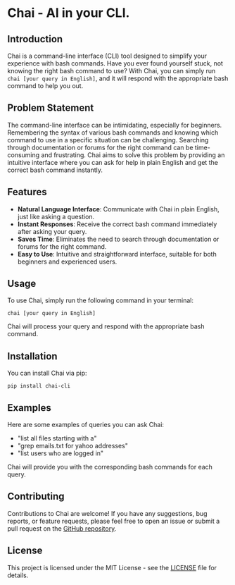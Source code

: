 # Chai - AI in your CLI.

## Introduction

Chai is a command-line interface (CLI) tool designed to simplify your experience with bash commands. Have you ever found yourself stuck, not knowing the right bash command to use? With Chai, you can simply run `chai [your query in English]`, and it will respond with the appropriate bash command to help you out. 

## Problem Statement

The command-line interface can be intimidating, especially for beginners. Remembering the syntax of various bash commands and knowing which command to use in a specific situation can be challenging. Searching through documentation or forums for the right command can be time-consuming and frustrating. Chai aims to solve this problem by providing an intuitive interface where you can ask for help in plain English and get the correct bash command instantly.

## Features

- **Natural Language Interface**: Communicate with Chai in plain English, just like asking a question.
- **Instant Responses**: Receive the correct bash command immediately after asking your query.
- **Saves Time**: Eliminates the need to search through documentation or forums for the right command.
- **Easy to Use**: Intuitive and straightforward interface, suitable for both beginners and experienced users.

## Usage

To use Chai, simply run the following command in your terminal:

```
chai [your query in English]
```

Chai will process your query and respond with the appropriate bash command.

## Installation

You can install Chai via pip:

```
pip install chai-cli
```

## Examples

Here are some examples of queries you can ask Chai:

- "list all files starting with a"
- "grep emails.txt for yahoo addresses"
- "list users who are logged in"

Chai will provide you with the corresponding bash commands for each query.

## Contributing

Contributions to Chai are welcome! If you have any suggestions, bug reports, or feature requests, please feel free to open an issue or submit a pull request on the [GitHub repository](https://github.com/ritiksahni/chai).

## License

This project is licensed under the MIT License - see the [LICENSE](LICENSE) file for details.
